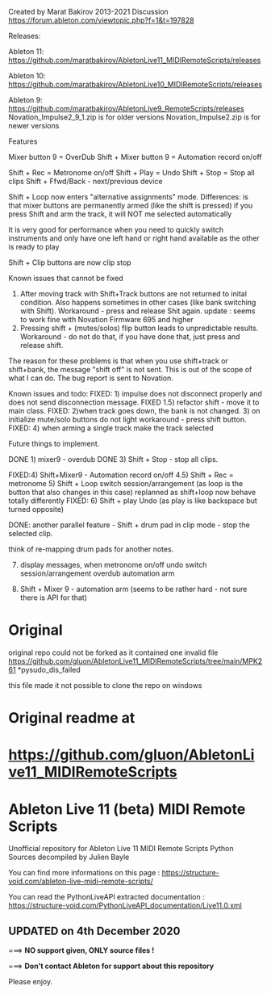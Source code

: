 Created by Marat Bakirov 2013-2021
Discussion
https://forum.ableton.com/viewtopic.php?f=1&t=197828

Releases:

Ableton 11:
https://github.com/maratbakirov/AbletonLive11_MIDIRemoteScripts/releases


Ableton 10:
https://github.com/maratbakirov/AbletonLive10_MIDIRemoteScripts/releases

Ableton 9:
https://github.com/maratbakirov/AbletonLive9_RemoteScripts/releases
Novation_Impulse2_9_1.zip is for older versions 
Novation_Impulse2.zip
is for newer versions


Features

Mixer  button 9 = OverDub
Shift + Mixer  button 9  = Automation record on/off

Shift + Rec  = Metronome on/off
Shift + Play = Undo
Shift + Stop = Stop all clips
Shift + Ffwd/Back  - next/previous device

Shift + Loop now enters "alternative assignments" mode.
Differences:
  is that mixer buttons are permanently armed (like the shift is pressed)
  if you press Shift and arm the track, it will NOT me selected automatically

It is very good for performance when you need to quickly switch instruments and only have one left hand or right hand available as the other is ready to play

Shift + Clip buttons are now clip stop



Known issues that cannot be fixed
1) After moving track with Shift+Track buttons are not returned to inital condition.
    Also happens sometimes in other cases (like bank switching with Shift).
   Workaround - press and release Shit again.
  update : seems to work fine with Novation Firmware 695 and higher
2) Pressing shift + (mutes/solos) flip button leads to unpredictable results.
   Workaround - do not do that, if you have done that, just press and release shift.

The reason for these problems is that when you use shift+track or shift+bank, the message "shift off" is not sent.
This is out of the scope of what I can do. The bug report is sent to Novation.

Known issues and todo:
FIXED: 1) impulse does not disconnect properly and does  not send disconnection message.
FIXED  1.5) refactor shift - move it to main class.
FIXED: 2)when track goes down, the bank is not changed.
3) on initialize mute/solo buttons do not light
  workaround - press shift button.
FIXED: 4) when arming a single track make the track selected


Future things to implement.

DONE 1) mixer9 - overdub
DONE 3) Shift + Stop - stop all clips.


FIXED:4) Shift+Mixer9 - Automation record on/off
4.5) Shift + Rec = metronome
5) Shift + Loop switch session/arrangement (as loop is the button that also changes in this case)
   replanned as shift+loop now behave totally differently
FIXED: 6) Shift + play Undo (as play is like backspace but turned opposite)

DONE: another parallel feature - Shift + drum pad in clip mode - stop the selected clip.

think of re-mapping drum pads for another notes.

7) display messages, when
   metronome on/off
   undo
   switch session/arrangement
   overdub
   automation arm

2) Shift + Mixer 9 - automation arm (seems to be rather hard - not sure there is API for that)




# Original
original repo could not be forked as it contained one invalid file 
https://github.com/gluon/AbletonLive11_MIDIRemoteScripts/tree/main/MPK261
*pysudo_dis_failed

this file made it not possible to clone the repo on windows 

# Original readme at 
# https://github.com/gluon/AbletonLive11_MIDIRemoteScripts

# Ableton Live 11 (beta) MIDI Remote Scripts 

Unofficial repository for Ableton Live 11 MIDI Remote Scripts Python Sources decompiled by Julien Bayle

You can find more informations on this page :
https://structure-void.com/ableton-live-midi-remote-scripts/

You can read the PythonLiveAPI extracted documentation :
https://structure-void.com/PythonLiveAPI_documentation/Live11.0.xml

## UPDATED on 4th December 2020

===> **NO support given, ONLY source files !**

===> **Don't contact Ableton for support about this repository**

Please enjoy.

